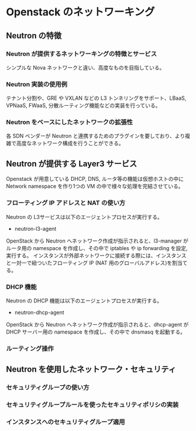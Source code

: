 Openstack のネットワーキング
==============================

Neutron の特徴
-----------------------

### Neutron が提供するネットワーキングの特徴とサービス

シンプルな Nova ネットワークと違い、高度なものを目指している。

### Neutron 実装の使用例

テナント分割や、GRE や VXLAN などの L3 トンネリングをサポート、LBaaS, VPNaaS, FWaaS, 分散ルーティング機能などの実装を行っている。

### Neutron をベースにしたネットワークの拡張性

各 SDN ベンダーが Neutron と連携するためのプラグインを要しており、より複雑で高度なネットワーク構成を行うことができる。

Neutron が提供する Layer3 サービス
--------------------

Openstack が用意している DHCP, DNS, ルータ等の機能は仮想ホストの中に Network namespace を作り1つの VM の中で様々な処理を完結させている。

### フローティング IP アドレスと NAT の使い方

Neutron の L3サービスは以下のエージェントプロセスが実行する。

* neutron-l3-agent

OpenStack から Neutron へネットワーク作成が指示されると、l3-manager がルータ用の namespace を作成し、その中で iptables や ip forwarding を設定, 実行する。
インスタンスが外部ネットワークに接続する際には、インスタンスと一対一で紐ついたフローティング IP (NAT 用のグローバルアドレス)を割当てる。

### DHCP 機能

Neutron の DHCP 機能は以下のエージェントプロセスが実行する。

* neutron-dhcp-agent

OpenStack から Neutron へネットワーク作成が指示されると、dhcp-agent が DHCP サーバー用の namespace を作成し、その中で dnsmasq を起動する。

### ルーティング操作

Neutron を使用したネットワーク・セキュリティ
----------------------------------

### セキュリティグループの使い方



### セキュリティグループルールを使ったセキュリティポリシの実装

### インスタンスへのセキュリティグループ適用

